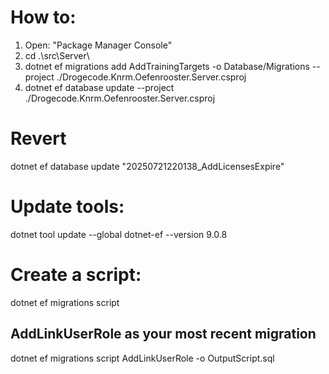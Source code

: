 # How to:

1. Open: "Package Manager Console"
2. cd .\src\Server\
3. dotnet ef migrations add AddTrainingTargets -o Database/Migrations --project ./Drogecode.Knrm.Oefenrooster.Server.csproj
4. dotnet ef database update --project ./Drogecode.Knrm.Oefenrooster.Server.csproj

# Revert

dotnet ef database update "20250721220138_AddLicensesExpire"

# Update tools:

dotnet tool update --global dotnet-ef --version 9.0.8

# Create a script:

dotnet ef migrations script

## AddLinkUserRole as your most recent migration

dotnet ef migrations script AddLinkUserRole -o OutputScript.sql